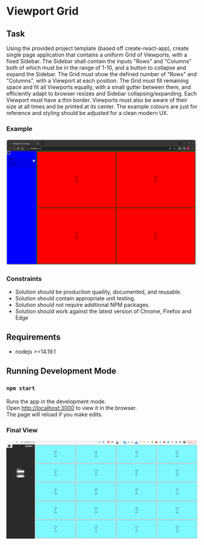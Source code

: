 # Viewport Grid

## Task

Using the provided project template (based off create-react-app), create single page application that contains a uniform Grid of Viewports, with a fixed Sidebar. The Sidebar shall contain the inputs "Rows" and "Columns" both of which must be in the range of 1-10, and a button to collapse and expand the Sidebar. The Grid must show the defined number of "Rows" and "Columns", with a Viewport at each position. The Grid must fill remaining space and fit all Viewports equally, with a small gutter between them, and efficiently adapt to browser resizes and Sidebar collapsing/expanding. Each Viewport must have a thin border. Viewports must also be aware of their size at all times and be printed at its center.
The example colours are just for reference and styling should be adjusted for a clean modern UX.

### Example

![](example.gif)


### Constraints

- Solution should be production quaility, documented, and reusable.
- Solution should contain appropriate unit testing.
- Solution should not require additional NPM packages.
- Solution should work against the latest version of Chrome, Firefox and Edge

## Requirements

- nodejs >=14.19.1

## Running Development Mode

### `npm start`

Runs the app in the development mode.\
Open [http://localhost:3000](http://localhost:3000) to view it in the browser.\
The page will reload if you make edits.

### Final View
![](CompletedTask.JPG)
